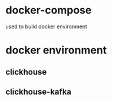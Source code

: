 # docker-compose

used to build docker environment

# docker environment
## clickhouse
## clickhouse-kafka
